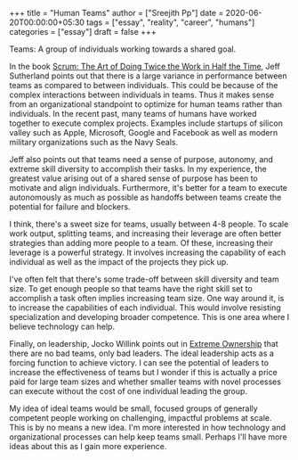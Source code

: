+++
title = "Human Teams"
author = ["Sreejith Pp"]
date = 2020-06-20T00:00:00+05:30
tags = ["essay", "reality", "career", "humans"]
categories = ["essay"]
draft = false
+++

Teams: A group of individuals working towards a shared goal.

In the book [Scrum: The Art of Doing Twice the Work in Half the Time](https://www.goodreads.com/book/show/19288230-scrum), Jeff Sutherland points out that there is a large variance in performance between teams as compared to between individuals. This could be because of the complex interactions between individuals in teams. Thus it makes sense from an organizational standpoint to optimize for human teams rather than individuals. In the recent past, many teams of humans have worked together to execute complex projects. Examples include startups of silicon valley such as Apple, Microsoft, Google and Facebook as well as modern military organizations such as the Navy Seals.

Jeff also points out that teams need a sense of purpose, autonomy, and extreme skill diversity to accomplish their tasks. In my experience, the greatest value arising out of a shared sense of purpose has been to motivate and align individuals. Furthermore, it's better for a team to execute autonomously as much as possible as handoffs between teams create the potential for failure and blockers.

I think, there's a sweet size for teams, usually between 4-8 people. To scale work output, splitting teams, and increasing their leverage are often better strategies than adding more people to a team. Of these, increasing their leverage is a powerful strategy. It involves increasing the capability of each individual as well as the impact of the projects they pick up.

I've often felt that there's some trade-off between skill diversity and team size. To get enough people so that teams have the right skill set to accomplish a task often implies increasing team size. One way around it, is to increase the capabilities of each individual. This would involve resisting specialization and developing broader competence. This is one area where I believe technology can help.

Finally, on leadership, Jocko Willink points out in [Extreme Ownership](https://www.goodreads.com/book/show/23848190-extreme-ownership) that there are no bad teams, only bad leaders. The ideal leadership acts as a forcing function to achieve victory. I can see the potential of leaders to increase the effectiveness of teams but I wonder if this is actually a price paid for large team sizes and whether smaller teams with novel processes can execute without the cost of one individual leading the group.

My idea of ideal teams would be small, focused groups of generally competent people working on challenging, impactful problems at scale. This is by no means a new idea. I'm more interested in how technology and organizational processes can help keep teams small. Perhaps I'll have more ideas about this as I gain more experience.

